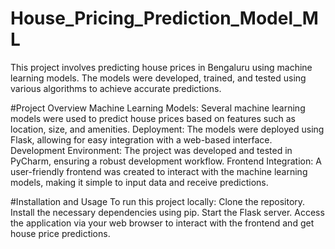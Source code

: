 # House_Pricing_Prediction_Model_ML
This project involves predicting house prices in Bengaluru using machine learning models. The models were developed, trained, and tested using various algorithms to achieve accurate predictions.

#Project Overview
Machine Learning Models: Several machine learning models were used to predict house prices based on features such as location, size, and amenities.
Deployment: The models were deployed using Flask, allowing for easy integration with a web-based interface.
Development Environment: The project was developed and tested in PyCharm, ensuring a robust development workflow.
Frontend Integration: A user-friendly frontend was created to interact with the machine learning models, making it simple to input data and receive predictions.

#Installation and Usage
To run this project locally:
Clone the repository.
Install the necessary dependencies using pip.
Start the Flask server.
Access the application via your web browser to interact with the frontend and get house price predictions.
